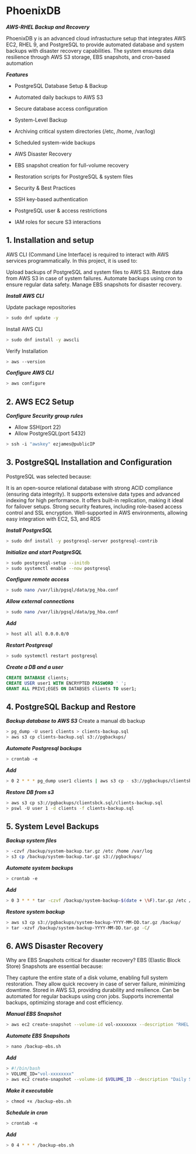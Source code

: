 # PhoenixDB

***AWS-RHEL Backup and Recovery*** 

PhoenixDB y is an advanced cloud infrastucture setup that integrates AWS EC2, RHEL 9, and PostgreSQL to provide automated database and system backups with disaster recovery capabilities. The system ensures data resilience through AWS S3 storage, EBS snapshots, and cron-based automation

***Features***
- PostgreSQL Database Setup & Backup

- Automated daily backups to AWS S3

- Secure database access configuration

- System-Level Backup

- Archiving critical system directories (/etc, /home, /var/log)

- Scheduled system-wide backups

- AWS Disaster Recovery

- EBS snapshot creation for full-volume recovery

- Restoration scripts for PostgreSQL & system files

- Security & Best Practices

- SSH key-based authentication

- PostgreSQL user & access restrictions

- IAM roles for secure S3 interactions


## 1. Installation and setup
AWS CLI (Command Line Interface) is required to interact with AWS services programmatically. In this project, it is used to:

Upload backups of PostgreSQL and system files to AWS S3.
Restore data from AWS S3 in case of system failures.
Automate backups using cron to ensure regular data safety.
Manage EBS snapshots for disaster recovery.

***Install AWS CLI*** 

Update package repositories 
```bash
> sudo dnf update -y
```

Install AWS CLI
```bash
> sudo dnf install -y awscli
```

Verify Installation
```bash
> aws --version
```

***Configure AWS CLI***                                    
```bash
> aws configure
```

## 2. AWS EC2 Setup

***Configure Security group rules***
- Allow SSH(port 22)
- Allow PostgreSQL(port 5432)

```bash
> ssh -i "awskey" ezjames@publicIP
```

## 3. PostgreSQL Installation and Configuration  
PostgreSQL was selected because:

It is an open-source relational database with strong ACID compliance (ensuring data integrity).
It supports extensive data types and advanced indexing for high performance.
It offers built-in replication, making it ideal for failover setups.
Strong security features, including role-based access control and SSL encryption.
Well-supported in AWS environments, allowing easy integration with EC2, S3, and RDS

***Install PostgreSQL***
```bash
> sudo dnf install -y postgresql-server postgresql-contrib
```

***Initialize and start PostgreSQL***
```bash
> sudo postgresql-setup --initdb
> sudo systemctl enable --now postgresql
```

***Configure remote access***
```bash
> sudo nano /var/lib/pgsql/data/pg_hba.conf
```

***Allow external connections***
```bash
> sudo nano /var/lib/pgsql/data/pg_hba.conf
```
***Add***
```bash
> host all all 0.0.0.0/0
```
***Restart Postgresql***
```bash
> sudo systemctl restart postgresql
```

***Create a DB and a user***
```sql
CREATE DATABASE clients;
CREATE USER user1 WITH ENCRYPTED PASSWORD ' ';
GRANT ALL PRIVI;EGES ON DATABSES clients TO user1;
```

## 4. PostgreSQL Backup and Restore
***Backup database to AWS S3***
Create a manual db backup
```bash
> pg_dump -U user1 clients > clients-backup.sql
> aws s3 cp clients-backup.sql s3://pgbackups/
```
***Automate Postgresql backups***
```bash
> crontab -e
```
***Add***
```bash
> 0 2 * * * pg_dump user1 clients | aws s3 cp - s3://pgbackups/clientsbck.sql
```
***Restore DB from s3***
```bash
> aws s3 cp s3://pgbackups/clientsbck.sql/clients-backup.sql
> pswl -U user 1 -d clients -f clients-backup.sql
```

## 5. System Level Backups  
***Backup system files***
```bash
> -czvf /backup/system-backup.tar.gz /etc /home /var/log
> s3 cp /backup/system-backup.tar.gz s3://pgbackups/
```

***Automate system backups***
```bash
> crontab -e
```
***Add***
```bash
> 0 3 * * * tar -czvf /backup/system-backup-$(date + \%F).tar.gz /etc /home /var/log
```
***Restore system backup***
```bash
> aws s3 cp s3://pgbackups/system-backup-YYYY-MM-DD.tar.gz /backup/
> tar -xzvf /backup/system-backup-YYYY-MM-DD.tar.gz -C/
```

## 6. AWS Disaster Recovery  
Why are EBS Snapshots critical for disaster recovery?
EBS (Elastic Block Store) Snapshots are essential because:

They capture the entire state of a disk volume, enabling full system restoration.
They allow quick recovery in case of server failure, minimizing downtime.
Stored in AWS S3, providing durability and resilience.
Can be automated for regular backups using cron jobs.
Supports incremental backups, optimizing storage and cost efficiency.

***Manual EBS Snapshot***
```bash
> aws ec2 create-snapshot --volume-id vol-xxxxxxxx --description "RHEL Backup"
```
***Automate EBS Snapshots***
```bash
> nano /backup-ebs.sh
```
***Add***
```bash
> #!/bin/bash
> VOLUME_ID="vol-xxxxxxxx"
> aws ec2 create-snapshot --volume-id $VOLUME_ID --description "Daily Snapshot"
```
***Make it executable***
```bash
> chmod +x /backup-ebs.sh
```
***Schedule in cron***
```bash
> crontab -e
```
***Add***
```bash
> 0 4 * * * /backup-ebs.sh
```





  
